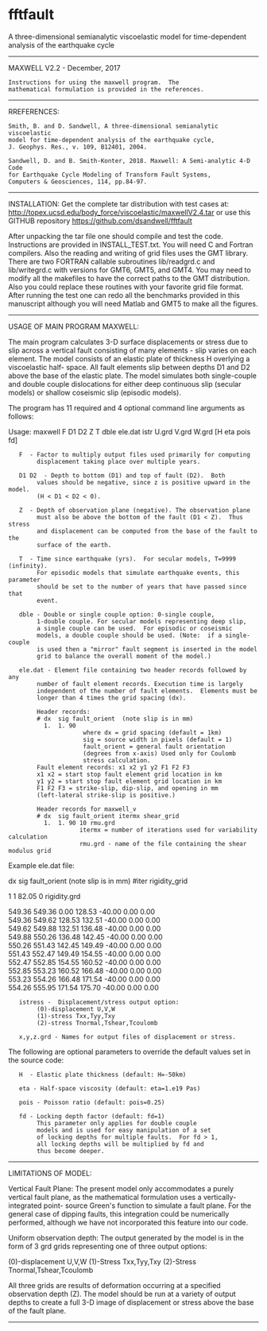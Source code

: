# fftfault
A three-dimensional semianalytic viscoelastic model for time-dependent analysis of the earthquake cycle
****************************************************************
MAXWELL V2.2 -  December, 2017
    
    Instructions for using the maxwell program.  The
    mathematical formulation is provided in the references.
****************************************************************
RREFERENCES:

    Smith, B. and D. Sandwell, A three-dimensional semianalytic viscoelastic 
    model for time-dependent analysis of the earthquake cycle, 
    J. Geophys. Res., v. 109, B12401, 2004.

    Sandwell, D. and B. Smith-Konter, 2018. Maxwell: A Semi-analytic 4-D Code 
    for Earthquake Cycle Modeling of Transform Fault Systems, 
    Computers & Geosciences, 114, pp.84-97.
    
***************************************************************
INSTALLATION:
Get the complete tar distribution with test cases at:
http://topex.ucsd.edu/body_force/viscoelastic/maxwellV2.4.tar
or use this GITHUB repository https://github.com/dsandwell/fftfault

After unpacking the tar file one should compile and test the code.  
Instructions are provided in INSTALL_TEST.txt. You will need C and Fortran compilers.  Also the reading and writing 
of grid files uses the GMT library.  There are two FORTRAN callable 
subroutines lib/readgrd.c and lib/writegrd.c with versions for GMT6, GMT5, and GMT4. You may need to modify all the makefiles to have the correct paths to the 
GMT distribution.  Also you could replace these routines with your favorite 
grid file format. After running the test  one can redo all the benchmarks provided 
in this manuscript although  you will need Matlab and GMT5 to make all the figures.
***************************************************************
USAGE OF MAIN PROGRAM MAXWELL:

The main program calculates 3-D surface displacements or stress due to slip across 
a vertical fault consisting of many elements - slip varies on each element. The 
model consists of an elastic plate of thickness H overlying a viscoelastic half-
space. All fault elements slip between depths D1 and D2 above the base of the 
elastic plate.  The model simulates both single-couple and double couple 
dislocations for either deep continuous slip (secular models) or shallow coseismic 
slip (episodic models).  

The program has 11 required and 4 optional command line arguments as follows:

Usage: maxwell F D1 D2 Z T dble ele.dat istr U.grd V.grd W.grd [H eta pois fd]

       F  - Factor to multiply output files used primarily for computing 
            displacement taking place over multiple years.  
   
       D1 D2  - Depth to bottom (D1) and top of fault (D2).  Both
            values should be negative, since z is positive upward in the model.
            (H < D1 < D2 < 0).          
    
       Z  - Depth of observation plane (negative). The observation plane
            must also be above the bottom of the fault (D1 < Z).  Thus stress
            and displacement can be computed from the base of the fault to the 
            surface of the earth.

       T  - Time since earthquake (yrs).  For secular models, T=9999 (infinity).
            For episodic models that simulate earthquake events, this parameter          
            should be set to the number of years that have passed since that 
            event. 
   
       dble - Double or single couple option: 0-single couple,
            1-double couple. For secular models representing deep slip,
            a single couple can be used.  For episodic or coseismic
            models, a double couple should be used. (Note:  if a single-couple 
            is used then a "mirror" fault segment is inserted in the model 
            grid to balance the overall moment of the model.)
   
       ele.dat - Element file containing two header records followed by any 
            number of fault element records. Execution time is largely 
            independent of the number of fault elements.  Elements must be 
            longer than 4 times the grid spacing (dx).

            Header records:
            # dx  sig fault_orient  (note slip is in mm)
              1.  1. 90
                         where dx = grid spacing (default = 1km)
                         sig = source width in pixels (default = 1)
                         fault_orient = general fault orientation 
                         (degrees from x-axis) Used only for Coulomb 
                         stress calculation.
            Fault element records: x1 x2 y1 y2 F1 F2 F3
            x1 x2 = start stop fault element grid location in km
            y1 y2 = start stop fault element grid location in km
            F1 F2 F3 = strike-slip, dip-slip, and opening in mm
            (left-lateral strike-slip is positive.)

            Header records for maxwell_v
            # dx  sig fault_orient itermx shear_grid
              1.  1. 90 10 rmu.grd
                        itermx = number of iterations used for variability calculation
                        rmu.grd - name of the file containing the shear modulus grid

 Example ele.dat file:
 
  dx  sig fault_orient (note slip is in mm) #iter rigidity_grid
  
  1  1 82.05 0 rigidity.grd
  
  549.36 549.36   0.00 128.53 -40.00   0.00   0.00  
  549.36 549.62 128.53 132.51 -40.00   0.00   0.00  
  549.62 549.88 132.51 136.48 -40.00   0.00   0.00  
  549.88 550.26 136.48 142.45 -40.00   0.00   0.00  
  550.26 551.43 142.45 149.49 -40.00   0.00   0.00  
  551.43 552.47 149.49 154.55 -40.00   0.00   0.00  
  552.47 552.85 154.55 160.52 -40.00   0.00   0.00  
  552.85 553.23 160.52 166.48 -40.00   0.00   0.00  
  553.23 554.26 166.48 171.54 -40.00   0.00   0.00  
  554.26 555.95 171.54 175.70 -40.00   0.00   0.00  

       istress -  Displacement/stress output option:
            (0)-displacement U,V,W
            (1)-stress Txx,Tyy,Txy
            (2)-stress Tnormal,Tshear,Tcoulomb
     
       x,y,z.grd - Names for output files of displacement or stress. 
    
The following are optional parameters to override the default values 
set in the source code:
   
       H  - Elastic plate thickness (default: H=-50km) 
   
       eta - Half-space viscosity (default: eta=1.e19 Pas) 
          
       pois - Poisson ratio (default: pois=0.25) 
          
       fd - Locking depth factor (default: fd=1) 
            This parameter only applies for double couple
            models and is used for easy manipulation of a set
            of locking depths for multiple faults.  For fd > 1,
            all locking depths will be multiplied by fd and
            thus become deeper. 

 
****************************************************************
LIMITATIONS OF MODEL:

Vertical Fault Plane:  The present model only accommodates a purely vertical
fault plane, as the mathematical formulation uses a vertically-integrated point-
source Green's function to simulate a fault plane.   For the general case of 
dipping faults, this integration could be numerically performed, although we have 
not incorporated this feature into our code.  

Uniform observation depth:  The output generated by the model is in the form of 
3 grd grids representing one of three output options:  

  (0)-displacement U,V,W
  (1)-Stress Txx,Tyy,Txy
  (2)-Stress Tnormal,Tshear,Tcoulomb

All three grids are results of deformation occurring at a specified observation 
depth (Z).  The model should be run at a variety of output depths to create a full 
3-D image of displacement or stress above the base of the fault plane. 

****************************************************************
